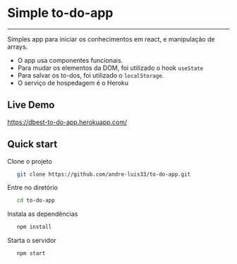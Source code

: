 # Simple to-do-app
---

Simples app para iniciar os conhecimentos em react, e manipulação de arrays. 
- O app usa componentes funcionais.
- Para mudar os elementos da DOM, foi utilizado o hook `useState`
- Para salvar os to-dos, foi utilizado o `localStorage`.
- O serviço de hospedagem é o Heroku

## Live Demo
https://dbest-to-do-app.herokuapp.com/

## Quick start

Clone o projeto

```bash
   git clone https://github.com/andre-luis33/to-do-app.git
```

Entre no diretório

```bash
   cd to-do-app
```
Instala as dependências

```bash
   npm install
```
Starta o servidor

```bash
   npm start
```